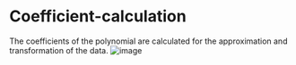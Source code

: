 # Coefficient-calculation
The coefficients of the polynomial are calculated for the approximation and transformation of the data.
![image](https://github.com/user-attachments/assets/d5fc7c01-8855-4247-b491-50fff28d61fe)
